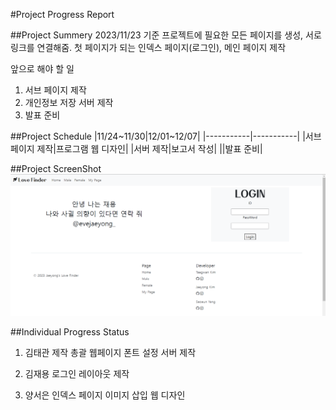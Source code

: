 #Project Progress Report

##Project Summery
2023/11/23 기준 프로젝트에 필요한 모든 페이지를 생성, 서로 링크를 연결해줌.
첫 페이지가 되는 인덱스 페이지(로그인), 메인 페이지 제작

앞으로 해야 할 일
1. 서브 페이지 제작
2. 개인정보 저장 서버 제작
3. 발표 준비

##Project Schedule
|11/24~11/30|12/01~12/07|
|-----------|-----------|
|서브 페이지 제작|프로그램 웹 디자인|
|서버 제작|보고서 작성|
||발표 준비|

##Project ScreenShot
![Images](/images/KakaoTalk_20231122_014547925.png)

##Individual Progress Status
1. 김태관
제작 총괄
웹페이지 폰트 설정
서버 제작
  
3. 김재용
로그인 레이아웃 제작

5. 양서은
인덱스 페이지 이미지 삽입
웹 디자인
